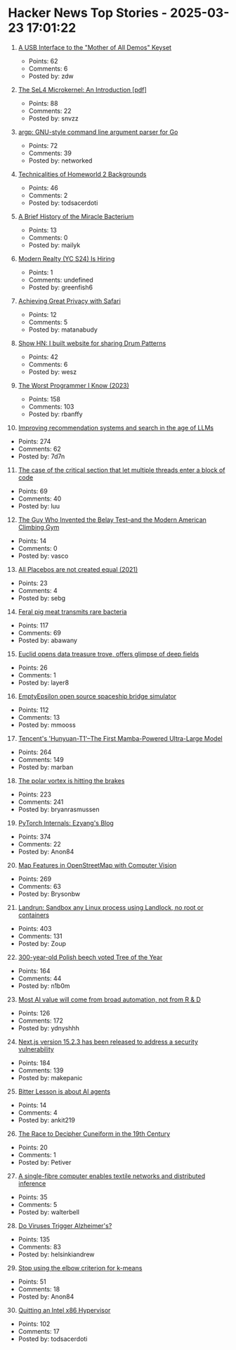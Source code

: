 # Hacker News Top Stories - 2025-03-23 17:01:22

1. [A USB Interface to the "Mother of All Demos" Keyset](https://www.righto.com/2025/03/mother-of-all-demos-usb-keyset-interface.html)
   - Points: 62
   - Comments: 6
   - Posted by: zdw

2. [The SeL4 Microkernel: An Introduction [pdf]](https://sel4.systems/About/seL4-whitepaper.pdf)
   - Points: 88
   - Comments: 22
   - Posted by: snvzz

3. [argp: GNU-style command line argument parser for Go](https://github.com/tdewolff/argp)
   - Points: 72
   - Comments: 39
   - Posted by: networked

4. [Technicalities of Homeworld 2 Backgrounds](https://simonschreibt.de/gat/homeworld-2-backgrounds/)
   - Points: 46
   - Comments: 2
   - Posted by: todsacerdoti

5. [A Brief History of the Miracle Bacterium](https://www.asimov.press/p/miracle-bacterium)
   - Points: 13
   - Comments: 0
   - Posted by: mailyk

6. [Modern Realty (YC S24) Is Hiring](https://www.workatastartup.com/jobs/66546)
   - Points: 1
   - Comments: undefined
   - Posted by: greenfish6

7. [Achieving Great Privacy with Safari](https://matanabudy.com/achieving-great-privacy-with-safari/)
   - Points: 12
   - Comments: 5
   - Posted by: matanabudy

8. [Show HN: I built website for sharing Drum Patterns](http://drumpatterns.onether.com)
   - Points: 42
   - Comments: 6
   - Posted by: wesz

9. [The Worst Programmer I Know (2023)](https://dannorth.net/the-worst-programmer/)
   - Points: 158
   - Comments: 103
   - Posted by: rbanffy

10. [Improving recommendation systems and search in the age of LLMs](https://eugeneyan.com/writing/recsys-llm/)
   - Points: 274
   - Comments: 62
   - Posted by: 7d7n

11. [The case of the critical section that let multiple threads enter a block of code](https://devblogs.microsoft.com/oldnewthing/20250321-00/?p=110984)
   - Points: 69
   - Comments: 40
   - Posted by: luu

12. [The Guy Who Invented the Belay Test–and the Modern American Climbing Gym](https://www.climbing.com/people/peter-mayfield-belay-test-modern-american-climbing-gym-history/)
   - Points: 14
   - Comments: 0
   - Posted by: vasco

13. [All Placebos are not created equal (2021)](https://www.samstack.io/p/all-placebos-are-not-created-equal)
   - Points: 23
   - Comments: 4
   - Posted by: sebg

14. [Feral pig meat transmits rare bacteria](https://arstechnica.com/health/2025/03/florida-man-eats-feral-pig-meat-contracts-rare-biothreat-bacteria/)
   - Points: 117
   - Comments: 69
   - Posted by: abawany

15. [Euclid opens data treasure trove, offers glimpse of deep fields](https://www.esa.int/Science_Exploration/Space_Science/Euclid/Euclid_opens_data_treasure_trove_offers_glimpse_of_deep_fields)
   - Points: 26
   - Comments: 1
   - Posted by: layer8

16. [EmptyEpsilon open source spaceship bridge simulator](https://daid.github.io/EmptyEpsilon/)
   - Points: 112
   - Comments: 13
   - Posted by: mmooss

17. [Tencent's 'Hunyuan-T1'–The First Mamba-Powered Ultra-Large Model](https://llm.hunyuan.tencent.com/#/blog/hy-t1?lang=en)
   - Points: 264
   - Comments: 149
   - Posted by: marban

18. [The polar vortex is hitting the brakes](https://www.climate.gov/news-features/blogs/polar-vortex/polar-vortex-hitting-brakes)
   - Points: 223
   - Comments: 241
   - Posted by: bryanrasmussen

19. [PyTorch Internals: Ezyang's Blog](https://blog.ezyang.com/2019/05/pytorch-internals/)
   - Points: 374
   - Comments: 22
   - Posted by: Anon84

20. [Map Features in OpenStreetMap with Computer Vision](https://blog.mozilla.ai/map-features-in-openstreetmap-with-computer-vision/)
   - Points: 269
   - Comments: 63
   - Posted by: Brysonbw

21. [Landrun: Sandbox any Linux process using Landlock, no root or containers](https://github.com/Zouuup/landrun)
   - Points: 403
   - Comments: 131
   - Posted by: Zoup

22. [300-year-old Polish beech voted Tree of the Year](https://www.bbc.co.uk/news/articles/c20dd6yk55yo)
   - Points: 164
   - Comments: 44
   - Posted by: n1b0m

23. [Most AI value will come from broad automation, not from R & D](https://epoch.ai/gradient-updates/most-ai-value-will-come-from-broad-automation-not-from-r-d)
   - Points: 126
   - Comments: 172
   - Posted by: ydnyshhh

24. [Next.js version 15.2.3 has been released to address a security vulnerability](https://nextjs.org/blog/cve-2025-29927)
   - Points: 184
   - Comments: 139
   - Posted by: makepanic

25. [Bitter Lesson is about AI agents](https://ankitmaloo.com/bitter-lesson/)
   - Points: 14
   - Comments: 4
   - Posted by: ankit219

26. [The Race to Decipher Cuneiform in the 19th Century](https://www.smithsonianmag.com/history/mystery-worlds-oldest-writing-system-remained-unsolved-until-four-scholars-raced-decipher-it-180985954/)
   - Points: 20
   - Comments: 1
   - Posted by: Petiver

27. [A single-fibre computer enables textile networks and distributed inference](https://www.nature.com/articles/s41586-024-08568-6)
   - Points: 35
   - Comments: 5
   - Posted by: walterbell

28. [Do Viruses Trigger Alzheimer's?](https://www.economist.com/science-and-technology/2025/03/17/do-viruses-trigger-alzheimers)
   - Points: 135
   - Comments: 83
   - Posted by: helsinkiandrew

29. [Stop using the elbow criterion for k-means](https://arxiv.org/abs/2212.12189)
   - Points: 51
   - Comments: 18
   - Posted by: Anon84

30. [Quitting an Intel x86 Hypervisor](https://halobates.de/blog/p/446)
   - Points: 102
   - Comments: 17
   - Posted by: todsacerdoti

